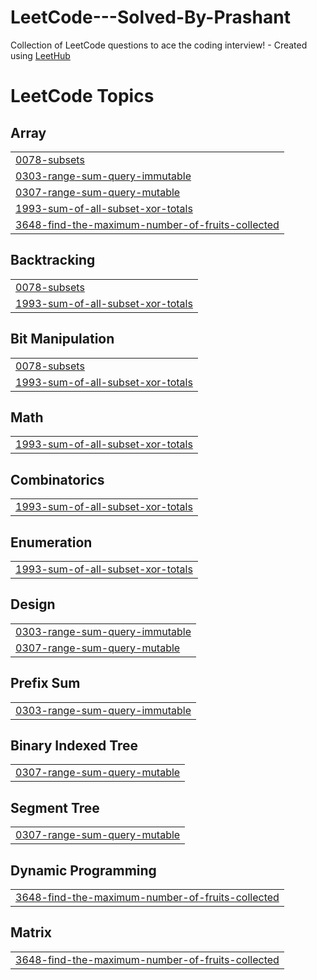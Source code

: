 # LeetCode---Solved-By-Prashant
Collection of LeetCode questions to ace the coding interview! - Created using [LeetHub](https://github.com/QasimWani/LeetHub)

<!---LeetCode Topics Start-->
# LeetCode Topics
## Array
|  |
| ------- |
| [0078-subsets](https://github.com/prashant22297/LeetCode-Solved-By-Prashant/tree/master/0078-subsets) |
| [0303-range-sum-query-immutable](https://github.com/prashant22297/LeetCode-Solved-By-Prashant/tree/master/0303-range-sum-query-immutable) |
| [0307-range-sum-query-mutable](https://github.com/prashant22297/LeetCode-Solved-By-Prashant/tree/master/0307-range-sum-query-mutable) |
| [1993-sum-of-all-subset-xor-totals](https://github.com/prashant22297/LeetCode-Solved-By-Prashant/tree/master/1993-sum-of-all-subset-xor-totals) |
| [3648-find-the-maximum-number-of-fruits-collected](https://github.com/prashant22297/LeetCode-Solved-By-Prashant/tree/master/3648-find-the-maximum-number-of-fruits-collected) |
## Backtracking
|  |
| ------- |
| [0078-subsets](https://github.com/prashant22297/LeetCode-Solved-By-Prashant/tree/master/0078-subsets) |
| [1993-sum-of-all-subset-xor-totals](https://github.com/prashant22297/LeetCode-Solved-By-Prashant/tree/master/1993-sum-of-all-subset-xor-totals) |
## Bit Manipulation
|  |
| ------- |
| [0078-subsets](https://github.com/prashant22297/LeetCode-Solved-By-Prashant/tree/master/0078-subsets) |
| [1993-sum-of-all-subset-xor-totals](https://github.com/prashant22297/LeetCode-Solved-By-Prashant/tree/master/1993-sum-of-all-subset-xor-totals) |
## Math
|  |
| ------- |
| [1993-sum-of-all-subset-xor-totals](https://github.com/prashant22297/LeetCode-Solved-By-Prashant/tree/master/1993-sum-of-all-subset-xor-totals) |
## Combinatorics
|  |
| ------- |
| [1993-sum-of-all-subset-xor-totals](https://github.com/prashant22297/LeetCode-Solved-By-Prashant/tree/master/1993-sum-of-all-subset-xor-totals) |
## Enumeration
|  |
| ------- |
| [1993-sum-of-all-subset-xor-totals](https://github.com/prashant22297/LeetCode-Solved-By-Prashant/tree/master/1993-sum-of-all-subset-xor-totals) |
## Design
|  |
| ------- |
| [0303-range-sum-query-immutable](https://github.com/prashant22297/LeetCode-Solved-By-Prashant/tree/master/0303-range-sum-query-immutable) |
| [0307-range-sum-query-mutable](https://github.com/prashant22297/LeetCode-Solved-By-Prashant/tree/master/0307-range-sum-query-mutable) |
## Prefix Sum
|  |
| ------- |
| [0303-range-sum-query-immutable](https://github.com/prashant22297/LeetCode-Solved-By-Prashant/tree/master/0303-range-sum-query-immutable) |
## Binary Indexed Tree
|  |
| ------- |
| [0307-range-sum-query-mutable](https://github.com/prashant22297/LeetCode-Solved-By-Prashant/tree/master/0307-range-sum-query-mutable) |
## Segment Tree
|  |
| ------- |
| [0307-range-sum-query-mutable](https://github.com/prashant22297/LeetCode-Solved-By-Prashant/tree/master/0307-range-sum-query-mutable) |
## Dynamic Programming
|  |
| ------- |
| [3648-find-the-maximum-number-of-fruits-collected](https://github.com/prashant22297/LeetCode-Solved-By-Prashant/tree/master/3648-find-the-maximum-number-of-fruits-collected) |
## Matrix
|  |
| ------- |
| [3648-find-the-maximum-number-of-fruits-collected](https://github.com/prashant22297/LeetCode-Solved-By-Prashant/tree/master/3648-find-the-maximum-number-of-fruits-collected) |
<!---LeetCode Topics End-->